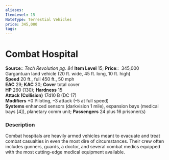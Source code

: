 ```yaml
---
aliases: 
ItemLevel: 15
NoteType: Terrestial Vehicles
price: 345,000
tags: 
---
```


# Combat Hospital

**Source**:: _Tech Revolution pg. 84_
**Item Level** 15;
**Price**::  345,000  
Gargantuan land vehicle (20 ft. wide, 45 ft. long, 10 ft. high)  
**Speed** 20 ft., full 450 ft., 50 mph  
**EAC** 29; **KAC** 30; **Cover** total cover  
**HP** 260 (130); **Hardness** 15  
**Attack (Collision)** 17d10 B (DC 17)  
**Modifiers** +0 Piloting, –3 attack (–5 at full speed)  
**Systems** enhanced sensors (darkvision 1 mile), expansion bays (medical bays [4]), planetary comm unit; **Passengers** 24 plus 16 prisoner(s)  

### Description

Combat hospitals are heavily armed vehicles meant to evacuate and treat combat casualties in even the most dire of circumstances. Their crew often includes gunners, guards, a doctor, and several combat medics equipped with the most cutting-edge medical equipment available.
